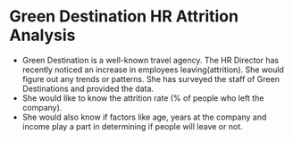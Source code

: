 # Green Destination HR Attrition Analysis
- Green Destination is a well-known travel agency. The HR Director has recently noticed an increase in employees leaving(attrition). She would figure out any trends or patterns. She has surveyed the staff of Green Destinations and provided the data.
- She would like to know the attrition rate (% of people who left the company).
- She would also know if factors like age, years at the company and income play a part in determining if people will leave or not.
